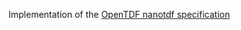 Implementation of the [OpenTDF nanotdf specification](https://github.com/opentdf/spec/tree/main/schema/nanotdf)
